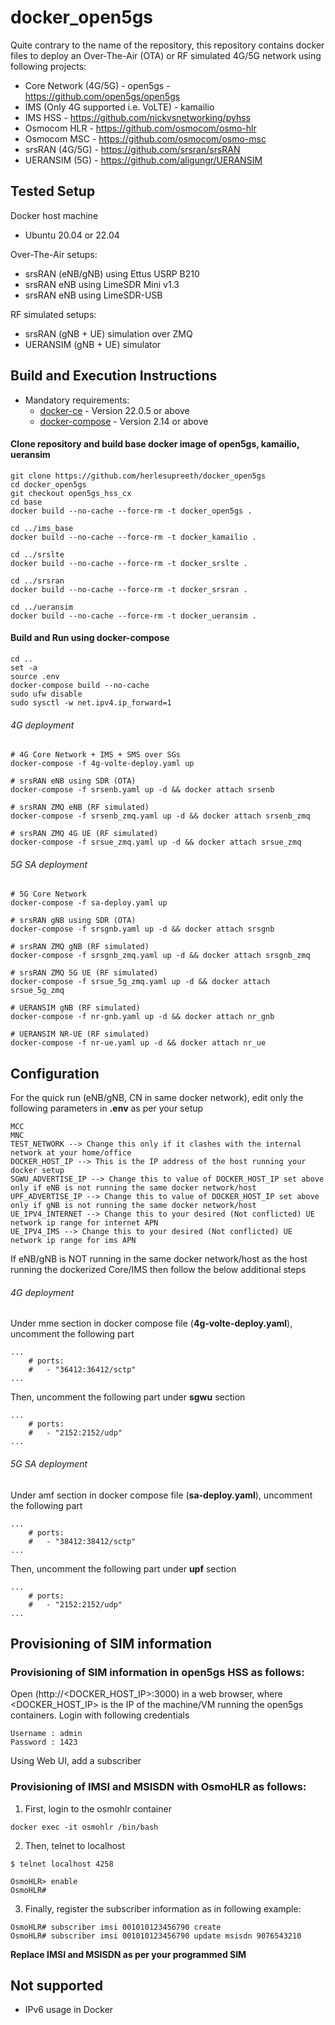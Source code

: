 # docker_open5gs
Quite contrary to the name of the repository, this repository contains docker files to deploy an Over-The-Air (OTA) or RF simulated 4G/5G network using following projects:
- Core Network (4G/5G) - open5gs - https://github.com/open5gs/open5gs
- IMS (Only 4G supported i.e. VoLTE) - kamailio
- IMS HSS - https://github.com/nickvsnetworking/pyhss
- Osmocom HLR - https://github.com/osmocom/osmo-hlr
- Osmocom MSC - https://github.com/osmocom/osmo-msc
- srsRAN (4G/5G) - https://github.com/srsran/srsRAN
- UERANSIM (5G) - https://github.com/aligungr/UERANSIM

## Tested Setup

Docker host machine

- Ubuntu 20.04 or 22.04

Over-The-Air setups: 

- srsRAN (eNB/gNB) using Ettus USRP B210
- srsRAN eNB using LimeSDR Mini v1.3
- srsRAN eNB using LimeSDR-USB

RF simulated setups:

 - srsRAN (gNB + UE) simulation over ZMQ
 - UERANSIM (gNB + UE) simulator

## Build and Execution Instructions

* Mandatory requirements:
	* [docker-ce](https://docs.docker.com/install/linux/docker-ce/ubuntu) - Version 22.0.5 or above
	* [docker-compose](https://docs.docker.com/compose) - Version 2.14 or above


#### Clone repository and build base docker image of open5gs, kamailio, ueransim

```
git clone https://github.com/herlesupreeth/docker_open5gs
cd docker_open5gs
git checkout open5gs_hss_cx
cd base
docker build --no-cache --force-rm -t docker_open5gs .

cd ../ims_base
docker build --no-cache --force-rm -t docker_kamailio .

cd ../srslte
docker build --no-cache --force-rm -t docker_srslte .

cd ../srsran
docker build --no-cache --force-rm -t docker_srsran .

cd ../ueransim
docker build --no-cache --force-rm -t docker_ueransim .
```

#### Build and Run using docker-compose

```
cd ..
set -a
source .env
docker-compose build --no-cache
sudo ufw disable
sudo sysctl -w net.ipv4.ip_forward=1
```

###### 4G deployment

```
# 4G Core Network + IMS + SMS over SGs
docker-compose -f 4g-volte-deploy.yaml up

# srsRAN eNB using SDR (OTA)
docker-compose -f srsenb.yaml up -d && docker attach srsenb

# srsRAN ZMQ eNB (RF simulated)
docker-compose -f srsenb_zmq.yaml up -d && docker attach srsenb_zmq

# srsRAN ZMQ 4G UE (RF simulated)
docker-compose -f srsue_zmq.yaml up -d && docker attach srsue_zmq
```

###### 5G SA deployment

```
# 5G Core Network
docker-compose -f sa-deploy.yaml up

# srsRAN gNB using SDR (OTA)
docker-compose -f srsgnb.yaml up -d && docker attach srsgnb

# srsRAN ZMQ gNB (RF simulated)
docker-compose -f srsgnb_zmq.yaml up -d && docker attach srsgnb_zmq

# srsRAN ZMQ 5G UE (RF simulated)
docker-compose -f srsue_5g_zmq.yaml up -d && docker attach srsue_5g_zmq

# UERANSIM gNB (RF simulated)
docker-compose -f nr-gnb.yaml up -d && docker attach nr_gnb

# UERANSIM NR-UE (RF simulated)
docker-compose -f nr-ue.yaml up -d && docker attach nr_ue
```

## Configuration

For the quick run (eNB/gNB, CN in same docker network), edit only the following parameters in **.env** as per your setup

```
MCC
MNC
TEST_NETWORK --> Change this only if it clashes with the internal network at your home/office
DOCKER_HOST_IP --> This is the IP address of the host running your docker setup
SGWU_ADVERTISE_IP --> Change this to value of DOCKER_HOST_IP set above only if eNB is not running the same docker network/host
UPF_ADVERTISE_IP --> Change this to value of DOCKER_HOST_IP set above only if gNB is not running the same docker network/host
UE_IPV4_INTERNET --> Change this to your desired (Not conflicted) UE network ip range for internet APN
UE_IPV4_IMS --> Change this to your desired (Not conflicted) UE network ip range for ims APN
```

If eNB/gNB is NOT running in the same docker network/host as the host running the dockerized Core/IMS then follow the below additional steps

###### 4G deployment

Under mme section in docker compose file (**4g-volte-deploy.yaml**), uncomment the following part
```
...
    # ports:
    #   - "36412:36412/sctp"
...
```

Then, uncomment the following part under **sgwu** section
```
...
    # ports:
    #   - "2152:2152/udp"
...
```

###### 5G SA deployment

Under amf section in docker compose file (**sa-deploy.yaml**), uncomment the following part
```
...
    # ports:
    #   - "38412:38412/sctp"
...
```

Then, uncomment the following part under **upf** section
```
...
    # ports:
    #   - "2152:2152/udp"
...
```

## Provisioning of SIM information

### Provisioning of SIM information in open5gs HSS as follows:

Open (http://<DOCKER_HOST_IP>:3000) in a web browser, where <DOCKER_HOST_IP> is the IP of the machine/VM running the open5gs containers. Login with following credentials
```
Username : admin
Password : 1423
```

Using Web UI, add a subscriber

### Provisioning of IMSI and MSISDN with OsmoHLR as follows:

1. First, login to the osmohlr container

```
docker exec -it osmohlr /bin/bash
```

2. Then, telnet to localhost

```
$ telnet localhost 4258

OsmoHLR> enable
OsmoHLR#
```

3. Finally, register the subscriber information as in following example:

```
OsmoHLR# subscriber imsi 001010123456790 create
OsmoHLR# subscriber imsi 001010123456790 update msisdn 9076543210
```

**Replace IMSI and MSISDN as per your programmed SIM**


## Not supported
- IPv6 usage in Docker
